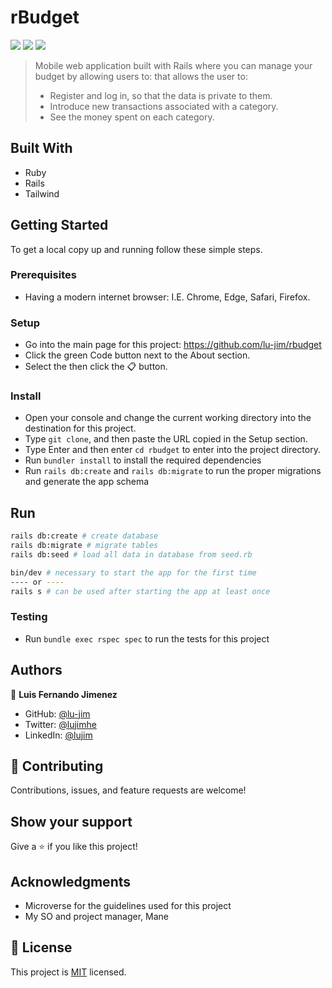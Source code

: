 # rBudget
![](https://img.shields.io/badge/Microverse-blueviolet) ![](https://img.shields.io/badge/Ruby-red) ![](https://img.shields.io/badge/Rails-critical)
> Mobile web application built with Rails where you can manage your budget by allowing users to:
that allows the user to:
> - Register and log in, so that the data is private to them.
> - Introduce new transactions associated with a category.
> - See the money spent on each category.
## Built With
- Ruby
- Rails
- Tailwind
## Getting Started
To get a local copy up and running follow these simple steps.
### Prerequisites
- Having a modern internet browser: I.E. Chrome, Edge, Safari, Firefox.
### Setup
- Go into the main page for this project: https://github.com/lu-jim/rbudget
- Click the green Code button next to the About section.
- Select the then click the 📋 button.
### Install
- Open your console and change the current working directory into the destination for this project.
- Type `git clone`, and then paste the URL copied in the Setup section.
- Type Enter and then enter `cd rbudget` to enter into the project directory.
- Run `bundler install` to install the required dependencies
- Run `rails db:create` and `rails db:migrate` to run the proper migrations and generate the app schema

## Run
```sh
rails db:create # create database
rails db:migrate # migrate tables
rails db:seed # load all data in database from seed.rb

bin/dev # necessary to start the app for the first time
---- or ----
rails s # can be used after starting the app at least once
```


### Testing
- Run `bundle exec rspec spec` to run the tests for this project
## Authors

👤 **Luis Fernando Jimenez**

- GitHub: [@lu-jim](https://github.com/lu-jim)
- Twitter: [@lujimhe](https://twitter.com/lujimhe)
- LinkedIn: [@lujim](https://www.linkedin.com/in/lujim/)

## 🤝 Contributing

Contributions, issues, and feature requests are welcome!

## Show your support

Give a ⭐️ if you like this project!
## Acknowledgments

- Microverse for the guidelines used for this project
- My SO and project manager, Mane
## 📝 License

This project is [MIT](./LICENSE) licensed.